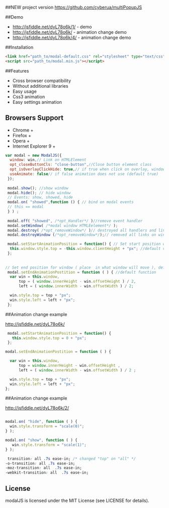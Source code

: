 ##NEW project version
https://github.com/cyberua/multiPopupJS

##Demo
* http://jsfiddle.net/dyL78o6k/1/ - demo
* http://jsfiddle.net/dyL78o6k/ -   animation change demo
* http://jsfiddle.net/dyL78o6k/4/ - animation change demo

##Installation
```HTML
<link href="path_to/modal-default.css" rel="stylesheet" type="text/css">
<script src="path_to/modal.min.js"></script>
```

##Features
* Cross browser compatibility
* Without additional libraries
* Easy usage
* Css3 animation
* Easy settings animation

## Browsers Support
* Chrome +
* Firefox + 
* Opera +
* Internet Explorer 9 + 


```javascript
var modal = new ModalJS({
  window: win,// Link on HTMLElement
  opt_closeButtonCls: "close-button",//Close button element class
  opt_isOverlayClickHide: true,// if true when click on overlay, window will close
  useAnimate: false// if false animation does not use (default true)
 });
 
 modal.show(); //show window
 modal.hide(); // hide window
 // Events: show, showed, hide
 modal.on( "showed",function () { // bind on modal events
 // this == modal
 } ) ;
 
 modal.off( "showed", /*opt_Handler*/ )//remove event handler
 modal.setWindow( /*modal window HTMLEelement*/ );
 modal.destroy( /*opt_removeWindow*/ )// destroyed all handlers and links on HTML elements, if opt_removeWindow = true, removed HTMLElemenet window.
 modal.destroyWindow (/*opt_removeWindow*/);// removed all links on window element, if opt_removeWindow = true, removed HTMLElemenet window.

 modal.setStartAnimationPosition = function() { // Set start position window  before start animation, default at the top at the center outside screen  
  this.window.style.top = -this.window.clientHeight + "px"; //default value
 };
 
 
// Set end position for window ( place  in what window will move ), default screen center
 modal.setEndAnimationPostition = function ( ) { //default function
  var win = this.window,
      top = ( window.innerHeight - win.offsetHeight ) / 2,
      left = ( window.innerWidth - win.offsetWidth ) / 2;

  win.style.top = top + "px";
  win.style.left = left + "px";
 };

 ```
 
 
##Animation change example

http://jsfiddle.net/dyL78o6k/

```javascript
 modal.setStartAnimationPosition = function() {
   this.window.style.top = 0 + "px";
 };

modal.setEndAnimationPostition = function ( ) {

  var win = this.window,
      top = window.innerHeight - win.offsetHeight ,
      left = ( window.innerWidth - win.offsetWidth ) / 2 ;

  win.style.top = top + "px";
  win.style.left = left + "px";
};
```
 
##Animation change example

http://jsfiddle.net/dyL78o6k/2/ 


```javascript

modal.on( "hide", function ( ) {
  win.style.transform = "scale(0)";
} );

modal.on( "show", function ( ) {
   win.style.transform = "scale(1)";
} );
```

```CSS
 transition: all .7s ease-in; /* changed "top" on "all" */
-o-transition: all .7s ease-in;
-moz-transition: all  .7s ease-in;
-webkit-transition: all  .7s ease-in;      

```

## License

modalJS is licensed under the MIT License (see LICENSE for details). 
 
